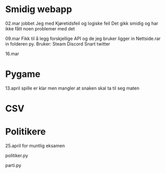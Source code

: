 # Smidig webapp

02.mar 
jobbet Jeg med Kjøretidsfeil og logiske feil
Det gikk smidig og har ikke fått noen problemer med det 

09.mar 
Fikk til å legg forskjellige API og de jeg bruker ligger in Nettside.rar in folderen py.
Bruker:
Steam
Discord
Snart twitter

16.mar

# Pygame
13.april
spille er klar men mangler at snaken skal ta til seg maten

# CSV



# Politikere
25.april for muntlig eksamen

politiker.py

parti.py
